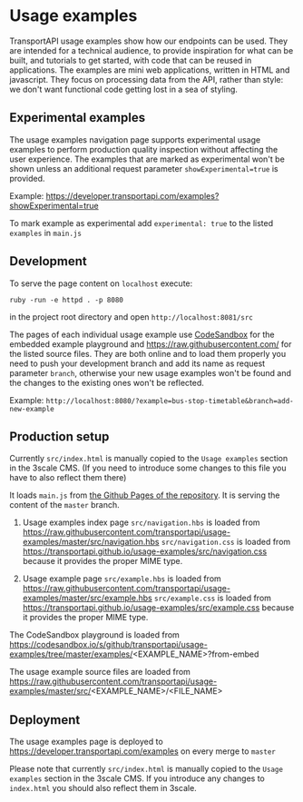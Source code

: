 # Usage examples

TransportAPI usage examples show how our endpoints can be used.
They are intended for a technical audience, to provide inspiration for what can be built, and tutorials to get started,
with code that can be reused in applications.
The examples are mini web applications, written in HTML and javascript. They focus on processing data from the API,
rather than style: we don't want functional code getting lost in a sea of styling.

## Experimental examples

The usage examples navigation page supports experimental usage examples to perform production quality inspection
without affecting the user experience. The examples that are marked as experimental won't be shown unless an additional
request parameter `showExperimental=true` is provided. 

Example:
https://developer.transportapi.com/examples?showExperimental=true

To mark example as experimental add `experimental: true` to the listed `examples` in `main.js`

## Development

To serve the page content on `localhost` execute:
```shell
ruby -run -e httpd . -p 8080
```
in the project root directory and open `http://localhost:8081/src`

The pages of each individual usage example use [CodeSandbox](https://codesandbox.io/) for the embedded example playground and
https://raw.githubusercontent.com/ for the listed source files.
They are both online and to load them properly you need to push your development branch and add its name
as request parameter `branch`, otherwise your new usage examples won't be found and the changes to the existing ones
won't be reflected.

Example:
`http://localhost:8080/?example=bus-stop-timetable&branch=add-new-example`

## Production setup

Currently `src/index.html` is manually copied to the `Usage examples` section in the 3scale CMS.
(If you need to introduce some changes to this file you have to also reflect them there)

It loads `main.js` from [the Github Pages of the repository](https://transportapi.github.io/usage-examples/src). It is
serving the content of the `master` branch.

1. Usage examples index page
`src/navigation.hbs` is loaded from https://raw.githubusercontent.com/transportapi/usage-examples/master/src/navigation.hbs
`src/navigation.css` is loaded from https://transportapi.github.io/usage-examples/src/navigation.css because it provides the proper MIME type. 

2. Usage example page
`src/example.hbs` is loaded from https://raw.githubusercontent.com/transportapi/usage-examples/master/src/example.hbs
`src/example.css` is loaded from https://transportapi.github.io/usage-examples/src/example.css because it provides the proper MIME type.

The CodeSandbox playground is loaded from
https://codesandbox.io/s/github/transportapi/usage-examples/tree/master/examples/<EXAMPLE_NAME>?from-embed

The usage example source files are loaded from
https://raw.githubusercontent.com/transportapi/usage-examples/master/src/<EXAMPLE_NAME>/<FILE_NAME>

## Deployment

The usage examples page is deployed to https://developer.transportapi.com/examples on every merge to `master` 

Please note that currently `src/index.html` is manually copied to the `Usage examples` section in the 3scale CMS.
If you introduce any changes to `index.html` you should also reflect them in 3scale.
